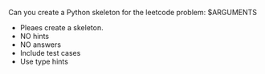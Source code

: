 Can you create a Python skeleton for the leetcode problem: $ARGUMENTS

- Pleaes create a skeleton.
- NO hints
- NO answers
- Include test cases
- Use type hints
